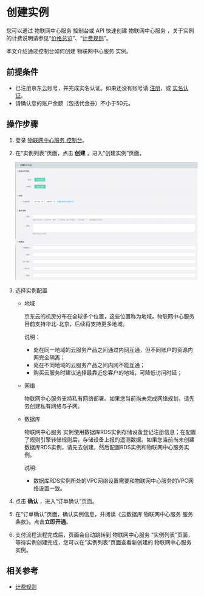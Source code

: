 # 创建实例

您可以通过 物联网中心服务 控制台或 API 快速创建 物联网中心服务 ，关于实例的计费说明请参见“[价格总览](../Pricing/Billing-Overview.md)”、“[计费规则](../Pricing/Billing-Rules.md)”。

本文介绍通过控制台如何创建 物联网中心服务 实例。

## 前提条件
- 已注册京东云账号，并完成实名认证。如果还没有账号请 [注册](https://accounts.jdcloud.com/p/regPage?source=jdcloud%26ReturnUrl=%2f%2fuc.jdcloud.com%2fpassport%2fcomplete%3freturnUrl%3dhttp%3A%2F%2Fuc.jdcloud.com%2Fredirect%2FloginRouter%3FreturnUrl%3Dhttps%253A%252F%252Fwww.jdcloud.com%252Fhelp%252Fdetail%252F734%252FisCatalog%252F1)，或 [实名认证](https://uc.jdcloud.com/account/certify)。
- 请确认您的账户余额（包括代金券）不小于50元。

## 操作步骤
1. 登录 [物联网中心服务 控制台](https://iot-console.jdcloud.com/iothub)。
2. 在“实例列表”页面，点击 **创建** ，进入“创建实例”页面。

    ![创建实例](../../../../image/IoT/IoT-Hub/iothub-001.png)
	
3. 选择实例配置

	- 地域
	
       京东云的机房分布在全球多个位置，这些位置称为地域。物联网中心服务 目前支持华北-北京，后续将支持更多地域。

	   说明：
	   - 处在同一地域的云服务产品之间通过内网互通，但不同账户的资源内网完全隔离；
	   - 处在不同地域的云服务产品之间内网不能互通；
	   - 购买云服务时建议选择最靠近您客户的地域，可降低访问时延；
	   
	- 网络
	
	   物联网中心服务支持私有网络部署。如果您当前尚未完成网络规划，请先去创建私有网络与子网。
	   
	- 数据库
	
	    物联网中心服务 实例使用数据库RDS实例存储设备登记注册信息；在配置了规则引擎转储规则后，存储设备上报的遥测数据。如果您当前尚未创建数据库RDS实例，请先去创建，然后配置RDS实例和物联网中心服务实例。
		
		说明:
		- 数据库RDS实例所处的VPC网络设置需要和物联网中心服务的VPC网络设置一致。
	
4. 点击 **确认** ，进入“订单确认”页面。
6. 在“订单确认”页面，确认实例信息，并阅读《云数据库 物联网中心服务 服务条款》。点击**立即开通**。
7. 支付流程流程完成后，页面会自动跳转到 物联网中心服务 “实例列表”页面，等待实例创建完成，您可以在“实例列表”页面查看新创建的 物联网中心服务 实例。

## 相关参考
- [计费规则](../Pricing/Billing-Rules.md)
